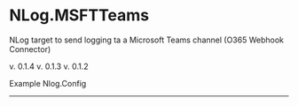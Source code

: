 # NLog.MSFTTeams
NLog target to send logging ta a Microsoft Teams channel (O365 Webhook Connector)

v. 0.1.4
v. 0.1.3
v. 0.1.2

Example Nlog.Config

<?xml version="1.0" encoding="utf-8" ?>
<nlog xmlns="http://www.nlog-project.org/schemas/NLog.xsd"
      xmlns:xsi="http://www.w3.org/2001/XMLSchema-instance">
  <extensions>
    <add assembly="NLog.MSFTTeams" />
  </extensions>  <targets>
    <target xsi:type="MSFTTeamsTarget" name="msftTeams" layout="${longdate} ${uppercase:${level}} ${message}" CardTitle="User: " TextMarkdown="##### InstallationId: " ThemeColorError="FF0000" ThemeColorDefault="" WebHookUrl="[webhook URL as received from Teams Webhook Connector]"/>
  </targets>
  <rules>
    <logger name="*" minlevel="Info" writeTo="msftTeams" />
  </rules>
</nlog>

----